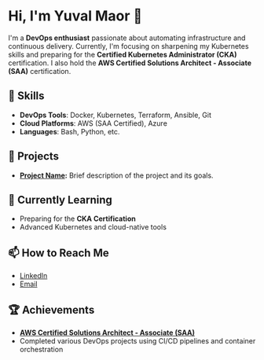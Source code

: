 # Hi, I'm Yuval Maor 👋

I'm a **DevOps enthusiast** passionate about automating infrastructure and continuous delivery. Currently, I'm focusing on sharpening my Kubernetes skills and preparing for the **Certified Kubernetes Administrator (CKA)** certification. I also hold the **AWS Certified Solutions Architect - Associate (SAA)** certification.

## 🚀 Skills

- **DevOps Tools**: Docker, Kubernetes, Terraform, Ansible, Git
- **Cloud Platforms**: AWS (SAA Certified), Azure
- **Languages**: Bash, Python, etc.

## 🔭 Projects

- **[Project Name](link-to-project):** Brief description of the project and its goals.


## 🌱 Currently Learning

- Preparing for the **CKA Certification**
- Advanced Kubernetes and cloud-native tools

## 📫 How to Reach Me

- [LinkedIn](https://www.linkedin.com/in/yuval-maor/)
- [Email](mailto:yuvalmaor305@gmail.com)

## 🏆 Achievements

- **[AWS Certified Solutions Architect - Associate (SAA)](https://www.credly.com/badges/5cb5e0ef-f2d4-4fa7-b3a9-fd6565675085/public_url)**
- Completed various DevOps projects using CI/CD pipelines and container orchestration

